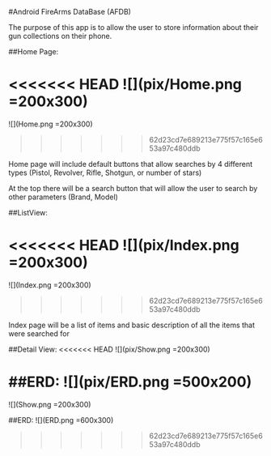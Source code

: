 #Android FireArms DataBase (AFDB)

The purpose of this app is to allow the user to store information about their gun collections on their phone.

##Home Page:

<<<<<<< HEAD
![](pix/Home.png =200x300)
=======
![](Home.png =200x300)
>>>>>>> 62d23cd7e689213e775f57c165e653a97c480ddb

Home page will include default buttons that allow searches by 4 different types (Pistol, Revolver, Rifle, Shotgun, or number of stars)

At the top there will be a search button that will allow the user to search by other parameters (Brand, Model)

##ListView:

<<<<<<< HEAD
![](pix/Index.png =200x300)
=======
![](Index.png =200x300)
>>>>>>> 62d23cd7e689213e775f57c165e653a97c480ddb

Index page will be a list of items and basic description of all the items that were searched for

##Detail View:
<<<<<<< HEAD
![](pix/Show.png =200x300)

##ERD:
![](pix/ERD.png =500x200)
=======
![](Show.png =200x300)

##ERD:
![](ERD.png =600x300)
>>>>>>> 62d23cd7e689213e775f57c165e653a97c480ddb



